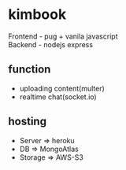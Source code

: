 # kimbook

Frontend - pug + vanila javascript </br>
Backend - nodejs express

## function

- uploading content(multer)
- realtime chat(socket.io)

## hosting

- Server => heroku
- DB => MongoAtlas
- Storage => AWS-S3
